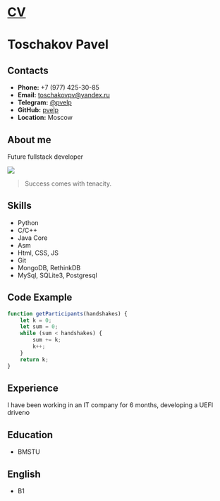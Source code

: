 # [CV](https://github.com/pvelp/test_cv)

# **Toschakov Pavel**

## **Contacts**

-   **Phone:** +7 (977) 425-30-85
-   **Email:** toschakovpv@yandex.ru
-   **Telegram:** [@pvelp](https://t.me/pvelp)
-   **GitHub:** [pvelp](https://github.com/pvelp)
-   **Location:** Moscow

## **About me**

Future fullstack developer

<img src="https://avatars.githubusercontent.com/u/72802588?v=4">

> Success comes with tenacity.

## **Skills**

-   Python
-   C/C++
-   Java Core
-   Asm
-   Html, CSS, JS
-   Git
-   MongoDB, RethinkDB
-   MySql, SQLite3, Postgresql

## **Code Example**

```javascript
function getParticipants(handshakes) {
    let k = 0;
    let sum = 0;
    while (sum < handshakes) {
        sum += k;
        k++;
    }
    return k;
}
```

## **Experience**

I have been working in an IT company for 6 months, developing a UEFI driverю

## **Education**

-   BMSTU

## **English**

-   B1
